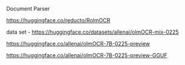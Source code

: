 Document Parser

https://huggingface.co/reducto/RolmOCR

data set - https://huggingface.co/datasets/allenai/olmOCR-mix-0225

https://huggingface.co/allenai/olmOCR-7B-0225-preview

https://huggingface.co/allenai/olmOCR-7B-0225-preview-GGUF